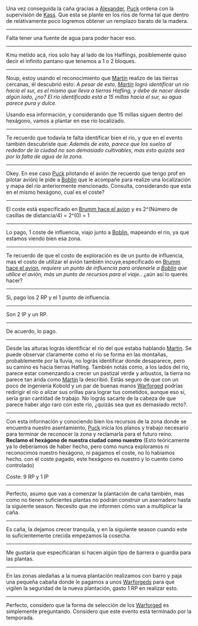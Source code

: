 Una vez conseguida la caña gracias a [Alexander](../../!EVENTOS/NPC´s/Alexander.md), [Puck](Puck.md) ordena con la supervisión de [Kass](../../Kmu/Kass/Kass.md).
Que esta se plante en los ríos de forma tal que dentro de relativamente poco logremos obtener un remplazo barato de la madera.

---
Falta tener una fuente de agua para poder hacer eso.

---

Kmu metido acá, ríos solo hay al lado de los Halflings, posiblemente quiso decir el infinito pantano que tenemos a 1 o 2 bloques.

---

Noup, estoy usando el reconocimiento que [Martín](../../!EVENTOS/NPC´s/Martín.md) realizo de las tierras cercanas, él descubrió esto:
*A pesar de esto, [Martín](../../!EVENTOS/NPC´s/Martín.md) logró identificar un río hacia el sur, es el mismo que lleva a tierras Hafling, y debe de nacer desde algún lado, ¿no?
El río identificado está a 15 millas hacia el sur, su agua parece pura y dulce.*

Usando esa información, y considerando que 15 millas siguen dentro del hexágono, vamos a plantar en ese río localizado. 

---

Te recuerdo que todavía te falta identificar bien el río, y que en el evento también descubriste que: *Además de esto, parece que los suelos al rededor de la ciudad no son demasiado cultivables, mas esto quizás sea por la falta de agua de la zona.*

---

Okey. En ese caso 
[Puck](Puck.md) pilotando el avión (te recuerdo que tengo prof en pilotar avión) le pide a [Boblin](../../!EVENTOS/NPC´s/Boblin.md) que le acompañe para realize  una localización y mapa del río anteriormente mencionado. 
Consulta, considerando que esta en el mismo hexágono, cual es el coste?

---

El coste está especificado en [Brumm hace el avion](Brumm%20hace%20el%20avion.md) y es 2^(Número de casillas de distancia/4) = 2^(0) = 1

---

Lo pago, 1 coste de influencia, viajo junto a [Boblin](../../!EVENTOS/NPC´s/Boblin.md), mapeando el rio,  ya que estamos viendo bien esa zona. 

--- 

Te recuerdo de que el costo de exploración es de un punto de influencia, mas el costo de utilizar el avión también incuye,especificado en [Brumm hace el avion](Brumm%20hace%20el%20avion.md), *requiere un punto de influencia para ordenarle a [Boblin](../../!EVENTOS/NPC´s/Boblin.md) que utilice el avión, más un punto de recursos para el viaje.*.
¿aún así lo querés hacer?

---

Si, pago los 2 RP y el 1 punto de influencia.

---

Son 2 IP y un RP.

---

De acuerdo, lo pago.

--- 

Desde las alturas lográs identificar el río del que estaba hablando [Martín](../../!EVENTOS/NPC´s/Martín.md). Se puede observar claramente como el río se forma en las montañas, probablemente por la lluvia, no lográs identificar donde desaparece, pero su camino es hacia tierras Hafling.
También notás como, a los lados del río, parece estar comenzando a crecer un pastizal verde y arbustos, la tierra no parece tan árida como [Martín](../../!EVENTOS/NPC´s/Martín.md) la describió. 
Estás seguro de que con un poco de ingeniería Kobold y un par de buenas manos [Warforged](../../../../Puckonia/Recursos%20especiales%20y%20Assets%20del%20reino/Warforgeds.md) podrías redirigir el río o alizar sus orillas para lograr tus cometidos, aunque eso sí, sería gran cantidad de trabajo.
No lográs sacarte de la cabeza de que parece haber algo raro con este río, ¿quizás sea que es demasiado recto?.

--- 

Con esta información y conociendo bien los recursos de la zona donde se encuentra nuestro asentamiento, [Puck](Puck.md) inicia los planos y trabajo necesario para  terminar de reconocer la zona y reclamarla para el futuro reino.
**Reclamo el hexágono de nuestra ciudad como nuestro** (Esto teóricamente ya lo deberíamos de haber hecho, pero como nunca exploramos ni reconocimos nuestro hexágono, ni pagamos el coste, no lo habíamos hecho. con el coste pagado, este hexágono es nuestro y lo cuento como controlado)

Coste: 9 RP y 1 IP

---

Perfecto, asumo que vas a comenzar la plantación de caña también, mas como no tienen suficientes plantas no podrán construir un aserradero hasta la siguiente season.
Necesito que me informen cómo van a multiplicar la caña.

---

Es caña, la dejamos crecer tranquila, y en la siguiente season cuando este lo suficientemente crecida empezamos la cosecha.

---

Me gustaría que especificaran si hacen algún tipo de barrera o guardia para las plantas.

---

En las zonas aledañas a la nueva plantación realizamos con barro y paja una pequeña cabaña donde le pagamos a unos [Warforgeds](../../../../Puckonia/Recursos%20especiales%20y%20Assets%20del%20reino/Warforgeds.md) para que vigilen la seguridad de la nueva plantación, gasto 1 RP en realizar esto.

---

Perfecto, considero que la forma de selección de los [Warforged](../../../../Puckonia/Recursos%20especiales%20y%20Assets%20del%20reino/Warforgeds.md) es simplemente preguntando. Considero que este evento está terminado por la temporada.

